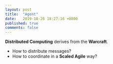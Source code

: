 ```yaml
---
layout: post
title:  "Agent"
date:   2019-10-26 18:27:16 +0800
published: true
comments: false
---
```

**Distributed Computing** derives from the **Warcraft**.
* How to distribute messages?
* How to coordinate in a **Scaled Agile** way?